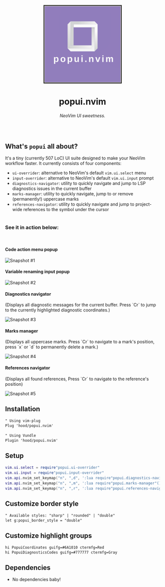<div align="center">
  <img src="/logo.png" alt="Logo" title="Logo">
  <h1>popui.nvim</h1>
  <h6>NeoVim UI sweetness.</h6>
</div>

<br/>

## What's `popui` all about?
It's a tiny (currently 507 LoC) UI suite designed to make your NeoVim workflow faster. It currently consists of four components: 
- `ui-overrider`: alternative to NeoVim's default `vim.ui.select` menu
- `input-overrider`: alternative to NeoVim's default `vim.ui.input` prompt
- `diagnostics-navigator`: utility to quickly navigate and jump to LSP diagnostics issues in the current buffer
- `marks-manager`: utility to quickly navigate, jump to or remove (permanently!) uppercase marks  
- `references-navigator`: utility to quickly navigate and jump to project-wide references to the symbol under the cursor
<br/><br/>
<h3>See it in action below:</h3>
<br/>
<h4>Code action menu popup</h4>

![Snapshot #1](https://i.imgur.com/tjsUiTo.png)
<br/>
<h4>Variable renaming input popup</h4>

![Snapshot #2](https://i.imgur.com/d5COuVp.png)
<br />
<h4>Diagnostics navigator</h4>
(Displays all diagnostic messages for the current buffer. Press `Cr` to jump to the currently highlighted diagnostic coordinates.)

![Snapshot #3](https://i.imgur.com/ZHYi372.png)
<br />
<h4>Marks manager</h4>
(Displays all uppercase marks. Press `Cr` to navigate to a mark's position, press `x` or `d` to permanently delete a mark.)

![Snapshot #4](https://i.imgur.com/dsfOUn1.png)
<br />
<h4>References navigator</h4>
(Displays all found references, Press `Cr` to navigate to the reference's position)

![Snapshot #5](https://i.imgur.com/QHryA6w.jpg)

## Installation
```viml
" Using vim-plug
Plug 'hood/popui.nvim'

" Using Vundle
Plugin 'hood/popui.nvim'
```

## Setup
```lua
vim.ui.select = require"popui.ui-overrider"
vim.ui.input = require"popui.input-overrider"
vim.api.nvim_set_keymap("n", ",d", ':lua require"popui.diagnostics-navigator"()<CR>', { noremap = true, silent = true }) 
vim.api.nvim_set_keymap("n", ",m", ':lua require"popui.marks-manager"()<CR>', { noremap = true, silent = true })
vim.api.nvim_set_keymap("n", ",r", ':lua require"popui.references-navigator"()<CR>', { noremap = true, silent = true })
```

## Customize border style
```viml
" Available styles: "sharp" | "rounded" | "double"
let g:popui_border_style = "double"
```

## Customize highlight groups
```vim
hi PopuiCoordinates guifg=#6A1010 ctermfg=Red
hi PopuiDiagnosticsCodes guifg=#777777 ctermfg=Gray
```

## Dependencies
* No dependencies baby!
